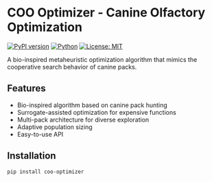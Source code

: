 # COO Optimizer - Canine Olfactory Optimization

[![PyPI version](https://badge.fury.io/py/coo-optimizer.svg)](https://badge.fury.io/py/coo-optimizer)
[![Python](https://img.shields.io/pypi/pyversions/coo-optimizer.svg)](https://pypi.org/project/coo-optimizer/)
[![License: MIT](https://img.shields.io/badge/License-MIT-yellow.svg)](https://opensource.org/licenses/MIT)

A bio-inspired metaheuristic optimization algorithm that mimics the cooperative search behavior of canine packs.

## Features

- Bio-inspired algorithm based on canine pack hunting
- Surrogate-assisted optimization for expensive functions
- Multi-pack architecture for diverse exploration
- Adaptive population sizing
- Easy-to-use API

## Installation

```bash
pip install coo-optimizer
```

